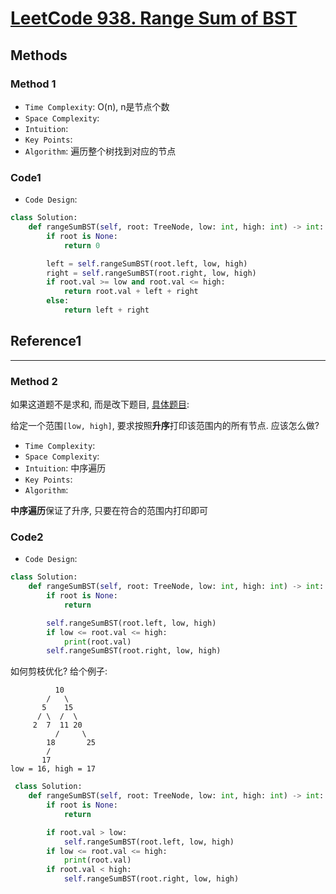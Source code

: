 # [LeetCode 938. Range Sum of BST](https://leetcode-cn.com/problems/range-sum-of-bst/)

## Methods

### Method 1

* `Time Complexity`: O(n), n是节点个数
* `Space Complexity`:
* `Intuition`:
* `Key Points`:
* `Algorithm`:
遍历整个树找到对应的节点

### Code1

* `Code Design`:

```python
class Solution:
    def rangeSumBST(self, root: TreeNode, low: int, high: int) -> int:
        if root is None:
            return 0

        left = self.rangeSumBST(root.left, low, high)
        right = self.rangeSumBST(root.right, low, high)
        if root.val >= low and root.val <= high:
            return root.val + left + right
        else:
            return left + right
```

## Reference1

----------------------

### Method 2

如果这道题不是求和, 而是改下题目, [具体题目](https://www.geeksforgeeks.org/print-bst-keys-in-the-given-range/):

给定一个范围`[low, high]`, 要求按照**升序**打印该范围内的所有节点. 应该怎么做?

* `Time Complexity`:
* `Space Complexity`:
* `Intuition`: 中序遍历
* `Key Points`:
* `Algorithm`:

**中序遍历**保证了升序, 只要在符合的范围内打印即可

### Code2

* `Code Design`:

```python
class Solution:
    def rangeSumBST(self, root: TreeNode, low: int, high: int) -> int:
        if root is None:
            return

        self.rangeSumBST(root.left, low, high)
        if low <= root.val <= high:
            print(root.val)
        self.rangeSumBST(root.right, low, high)
```

如何剪枝优化?
给个例子:
```
          10
        /   \
       5    15
      / \  /  \
     2  7  11 20
          /     \
        18       25
        /
       17
low = 16, high = 17
```

```python
 class Solution:
    def rangeSumBST(self, root: TreeNode, low: int, high: int) -> int:
        if root is None:
            return

        if root.val > low:
            self.rangeSumBST(root.left, low, high)
        if low <= root.val <= high:
            print(root.val)
        if root.val < high:
            self.rangeSumBST(root.right, low, high)
```